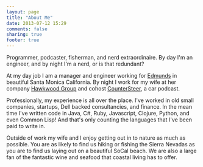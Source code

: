 ```yaml
---
layout: page
title: "About Me"
date: 2013-07-12 15:29
comments: false
sharing: true
footer: true
---
```


Programmer, podcaster, fisherman, and nerd extraordinaire. By day I'm an engineer, and by night I'm a nerd, or is that redundant?

At my day job I am a manager and engineer working for [Edmunds](https://www.edmunds.com) in beautiful Santa Monica California. By night I work for my wife at her company [Hawkwood Group](https://www.hawkwood.group) and cohost [CounterSteer](https://www.countersteer.co), a car podcast.

Professionally, my experience is all over the place. I've worked in old small companies, startups, Dell backed consultancies, and finance. In the mean time I've written code in Java, C\#, Ruby, Javascript, Clojure, Python, and even Common Lisp! And that's only counting the languages that I've been paid to write in.

Outside of work my wife and I enjoy getting out in to nature as much as possible. You are as likely to find us hiking or fishing the Sierra Nevadas as you are to find us laying out on a beautiful SoCal beach. We are also a large fan of the fantastic wine and seafood that coastal living has to offer.

